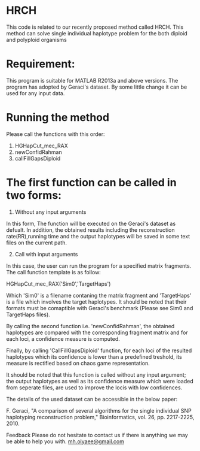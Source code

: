 # HRCH
This code is related to our recently proposed method called HRCH. This method can solve single individual haplotype problem for the both diploid and polyploid organisms
# Requirement:
This program is suitable for MATLAB R2013a and above versions. The program has adopted by Geraci's dataset. By some little change it can be used for any input data.

# Running the method
Please call the functions with this order:
1) HGHapCut_mec_RAX
2) newConfidRahman
3) callFillGapsDiploid

# The first function can be called in two forms:

1) Without any input arguments

In this form, The function will be executed on the Geraci's dataset as defualt. In addition, the obtained results including the reconstruction rate(RR),running time and the output haplotypes will be saved in some text files on the current path.

2) Call with input arguments

In this case, the user can run the program for a specified matrix fragments. The call function template is as follow:

HGHapCut_mec_RAX('Sim0','TargetHaps')

Which 'Sim0' is a filename contaning the matrix fragment and 'TargetHaps' is a file which involves the target haplotypes.
It should be noted that their formats must be comaptible with Geraci's benchmark (Please see Sim0 and TargetHaps files).

By calling the second function i.e. 'newConfidRahman', the obtained haplotypes are compared with the corresponding fragment matrix and for each loci, a confidence measure is computed.

Finally, by calling 'CallFillGapsDiploid' function, for each loci of the resulted haplotypes which its confidence is lower than a predefined treshold, its measure is rectified based on chaos game representation.

It should be noted that this function is called without any input argument; the output haplotypes as well as its confidence measure which were loaded from seperate files, are used to improve the locis with low confidences.


The details of the used dataset can be accessible in the below paper:

F. Geraci, "A comparison of several algorithms for the single individual SNP haplotyping reconstruction problem," Bioinformatics, vol. 26, pp. 2217-2225, 2010.

Feedback
Please do not hesitate to contact us if there is anything we may be able to help you with.
mh.olyaee@gmail.com
